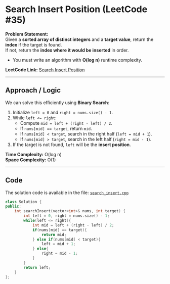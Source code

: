 # Search Insert Position (LeetCode #35)

**Problem Statement:**  
Given a **sorted array of distinct integers** and a **target value**, return the **index** if the target is found.  
If not, return the **index where it would be inserted** in order.  

- You must write an algorithm with **O(log n)** runtime complexity.

**LeetCode Link:** [Search Insert Position](https://leetcode.com/problems/search-insert-position/)

---

## Approach / Logic

We can solve this efficiently using **Binary Search**:  

1. Initialize `left = 0` and `right = nums.size() - 1`.  
2. While `left <= right`:  
   - Compute `mid = left + (right - left) / 2`.  
   - If `nums[mid] == target`, return `mid`.  
   - If `nums[mid] < target`, search in the right half (`left = mid + 1`).  
   - If `nums[mid] > target`, search in the left half (`right = mid - 1`).  
3. If the target is not found, `left` will be the **insert position**.  

**Time Complexity:** O(log n)  
**Space Complexity:** O(1)

---

## Code

The solution code is available in the file: [`search_insert.cpp`](./insertsearch.cpp)

```cpp
class Solution {
public:
    int searchInsert(vector<int>& nums, int target) {
        int left = 0, right = nums.size() - 1;
        while(left <= right){
            int mid = left + (right - left) / 2;
            if(nums[mid] == target){
                return mid;
            } else if(nums[mid] < target){
                left = mid + 1;
            } else{
                right = mid - 1;
            }
        }
        return left;
    } 
};

